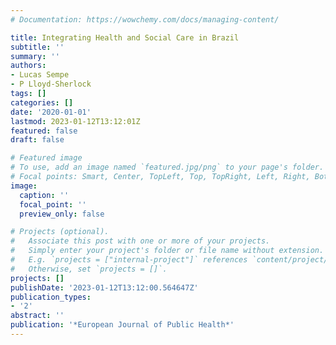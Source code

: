 ```yaml
---
# Documentation: https://wowchemy.com/docs/managing-content/

title: Integrating Health and Social Care in Brazil
subtitle: ''
summary: ''
authors:
- Lucas Sempe
- P Lloyd-Sherlock
tags: []
categories: []
date: '2020-01-01'
lastmod: 2023-01-12T13:12:01Z
featured: false
draft: false

# Featured image
# To use, add an image named `featured.jpg/png` to your page's folder.
# Focal points: Smart, Center, TopLeft, Top, TopRight, Left, Right, BottomLeft, Bottom, BottomRight.
image:
  caption: ''
  focal_point: ''
  preview_only: false

# Projects (optional).
#   Associate this post with one or more of your projects.
#   Simply enter your project's folder or file name without extension.
#   E.g. `projects = ["internal-project"]` references `content/project/deep-learning/index.md`.
#   Otherwise, set `projects = []`.
projects: []
publishDate: '2023-01-12T13:12:00.564647Z'
publication_types:
- '2'
abstract: ''
publication: '*European Journal of Public Health*'
---
```

